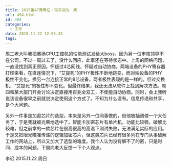 ```yaml
---
title: 2015第47周周记：较平淡的一周
url: 494.html
id: 494
categories:
  - 工作
date: 2015-11-22 12:55:33
tags:
---
```


周二老大叫我把赛扬CPU工控机的性能测试发给大boss，因为另一位审核领导不在公司。不过一周过去了，没什么回应，此事还在等待状态中。上周的网络问题，一直没找到真正原因。怀疑过4芯网线，怀疑过自动协商。两端设备的PHY寄存器打印来看，在直连情况下，“艾提死”的PHY极性不断地跳变，而对端设备的PHY极性不变化。换另一台连接正常的8芯设备，两者极性表现的是一样的。但过交换机，“艾提死”的极性却不变化。但最终结果，我还无法从软件上找到解决方法。周四和某大部门开会讨论决定直接用百兆全双工，不使能自动协商。同时，会上我听说该设备很早之前就说决定使用这个方式了。不知为什么没有。信息传递和共享，是个大问题。 
<!-- more --> 
另外一件事是加密芯片的选型。本来是另外一位同事做的，但他被抽调做一个大任务了，于是我就被光荣地选中了。智能卡加密芯片有单片机，功能比较强，破解比较难，但之前拿的一款芯片在很高很高的高温下测试失败，无法满足实际的应用。于是又把眼光瞄准传递的逻辑加密芯片，但这类芯片已经有很多列在专门从事破解工作的网站上，所以又加大了选型的难度。我个人认为没有解不了的密，只是时间、成本的问题。下周向老大反馈一下个人观点。 

李迟 2015.11.22 周日